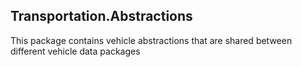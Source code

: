 ## Transportation.Abstractions

This package contains vehicle abstractions that are shared between different vehicle data packages